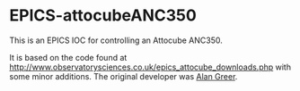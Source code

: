 # EPICS-attocubeANC350

This is an EPICS IOC for controlling an Attocube ANC350.

It is based on the code found at http://www.observatorysciences.co.uk/epics_attocube_downloads.php with some minor additions. The original developer was [Alan Greer](ajg@observatorysciences.co.uk).
